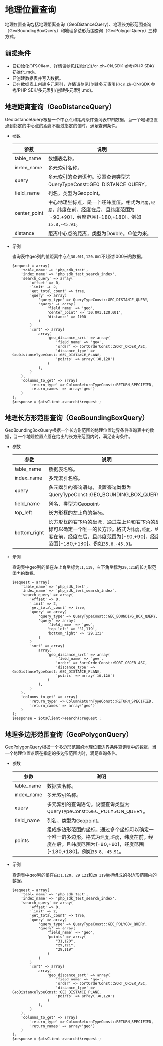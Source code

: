 # 地理位置查询

地理位置查询包括地理距离查询（GeoDistanceQuery）、地理长方形范围查询（GeoBoundingBoxQuery）和地理多边形范围查询（GeoPolygonQuery）三种方式。

## 前提条件

-   已初始化OTSClient，详情请参见[初始化](/cn.zh-CN/SDK 参考/PHP SDK/初始化.md)。
-   已创建数据表并写入数据。
-   已在数据表上创建多元索引，详情请参见[创建多元索引](/cn.zh-CN/SDK 参考/PHP SDK/多元索引/创建多元索引.md)。

## 地理距离查询（GeoDistanceQuery）

GeoDistanceQuery根据一个中心点和距离条件查询表中的数据，当一个地理位置点到指定的中心点的距离不超过指定的值时，满足查询条件。

-   参数

    |参数|说明|
    |--|--|
    |table\_name|数据表名称。|
    |index\_name|多元索引名称。|
    |query|多元索引的查询语句。设置查询类型为QueryTypeConst::GEO\_DISTANCE\_QUERY。|
    |field\_name|列名，类型为Geopoint。|
    |center\_point|中心地理坐标点，是一个经纬度值。格式为`纬度,经度`，纬度在前，经度在后，且纬度范围为\[-90,+90\]，经度范围\[-180,+180\]。例如`35.8,-45.91`。 |
    |distance|距离中心点的距离，类型为Double。单位为米。|

-   示例

    查询表中geo列的值距离中心点`30.001,120.001`不超过1000米的数据。

    ```
    $request = array(
        'table_name' => 'php_sdk_test',
        'index_name' => 'php_sdk_test_search_index',
        'search_query' => array(
            'offset' => 0,
            'limit' => 2,
            'get_total_count' => true,
            'query' => array(
                'query_type' => QueryTypeConst::GEO_DISTANCE_QUERY,
                'query' => array(
                    'field_name' => 'geo',
                    'center_point' => '30.001,120.001',
                    'distance' => 1000
                )
            ),
            'sort' => array(
                array(
                    'geo_distance_sort' => array(
                        'field_name' => 'geo',
                        'order' => SortOrderConst::SORT_ORDER_ASC,
                        'distance_type' => GeoDistanceTypeConst::GEO_DISTANCE_PLANE,
                        'points' => array('30,120')
                    )
                ),
            )
        ),
        'columns_to_get' => array(
            'return_type' => ColumnReturnTypeConst::RETURN_SPECIFIED,
            'return_names' => array('geo')
        )
    );
    $response = $otsClient->search($request);
    ```


## 地理长方形范围查询（GeoBoundingBoxQuery）

GeoBoundingBoxQuery根据一个长方形范围的地理位置边界条件查询表中的数据，当一个地理位置点落在给出的长方形范围内时，满足查询条件。

-   参数

    |参数|说明|
    |--|--|
    |table\_name|数据表名称。|
    |index\_name|多元索引名称。|
    |query|多元索引的查询语句。设置查询类型为QueryTypeConst::GEO\_BOUNDING\_BOX\_QUERY。|
    |field\_name|列名，类型为Geopoint。|
    |top\_left|长方形框的左上角的坐标。|
    |bottom\_right|长方形框的右下角的坐标，通过左上角和右下角的坐标可以确定一个唯一的长方形。格式为`纬度,经度`，纬度在前，经度在后，且纬度范围为\[-90,+90\]，经度范围\[-180,+180\]。例如`35.8,-45.91`。 |

-   示例

    查询表中geo列的值在左上角坐标为`31,119`，右下角坐标为`29,121`的长方形范围内的数据。

    ```
    $request = array(
        'table_name' => 'php_sdk_test',
        'index_name' => 'php_sdk_test_search_index',
        'search_query' => array(
            'offset' => 0,
            'limit' => 2,
            'get_total_count' => true,
            'query' => array(
                'query_type' => QueryTypeConst::GEO_BOUNDING_BOX_QUERY,
                'query' => array(
                    'field_name' => 'geo',
                    'top_left' => '31,119',
                    'bottom_right' => '29,121'
                )
            ),
            'sort' => array(
                array(
                    'geo_distance_sort' => array(
                        'field_name' => 'geo',
                        'order' => SortOrderConst::SORT_ORDER_ASC,
                        'distance_type' => GeoDistanceTypeConst::GEO_DISTANCE_PLANE,
                        'points' => array('30,120')
                    )
                ),
            )
        ),
        'columns_to_get' => array(
            'return_type' => ColumnReturnTypeConst::RETURN_SPECIFIED,
            'return_names' => array('geo')
        )
    );
    $response = $otsClient->search($request);
    ```


## 地理多边形范围查询（GeoPolygonQuery）

GeoPolygonQuery根据一个多边形范围的地理位置边界条件查询表中的数据，当一个地理位置点落在指定的多边形范围内时，满足查询条件。

-   参数

    |参数|说明|
    |--|--|
    |table\_name|数据表名称。|
    |index\_name|多元索引名称。|
    |query|多元索引的查询语句。设置查询类型为QueryTypeConst::GEO\_POLYGON\_QUERY。|
    |field\_name|列名，类型为Geopoint。|
    |points|组成多边形范围的坐标，通过多个坐标可以确定一个唯一的多边形。格式为`纬度,经度`，纬度在前，经度在后，且纬度范围为\[-90,+90\]，经度范围\[-180,+180\]。例如`35.8,-45.91`。 |

-   示例

    查询表中geo列的值在由`31,120`、`29,121`和`29,119`坐标组成的多边形范围内的数据。

    ```
    $request = array(
        'table_name' => 'php_sdk_test',
        'index_name' => 'php_sdk_test_search_index',
        'search_query' => array(
            'offset' => 0,
            'limit' => 2,
            'get_total_count' => true,
            'query' => array(
                'query_type' => QueryTypeConst::GEO_POLYGON_QUERY,
                'query' => array(
                    'field_name' => 'geo',
                    'points' => array(
                        "31,120",
                        "29,121",
                        "29,119"
                    )
                )
            ),
            'sort' => array(
                array(
                    'geo_distance_sort' => array(
                        'field_name' => 'geo',
                        'order' => SortOrderConst::SORT_ORDER_ASC,
                        'distance_type' => GeoDistanceTypeConst::GEO_DISTANCE_PLANE,
                        'points' => array('30,120')
                    )
                ),
            )
        ),
        'columns_to_get' => array(
            'return_type' => ColumnReturnTypeConst::RETURN_SPECIFIED,
            'return_names' => array('geo')
        )
    );
    $response = $otsClient->search($request);
    ```


